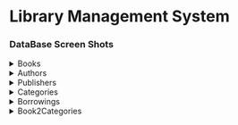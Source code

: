# Library Management System

### DataBase Screen Shots

<details close>
<summary>Books</summary>
<br>

* Books Table
* ![books](https://github.com/furkangelensoy/patikaPlus/assets/134130366/0f380117-b6e9-4990-8783-e38ecff52130)

</details>


<details close>
<summary>Authors</summary>
<br>

* Authors Table
* ![authors](https://github.com/furkangelensoy/patikaPlus/assets/134130366/de6e7a62-84bc-4c53-9470-c130f34b29fc)

</details>


<details close>
<summary>Publishers</summary>
<br>

* Publishers Table
* ![publishers](https://github.com/furkangelensoy/patikaPlus/assets/134130366/dad76ac0-1e1c-4cfa-a5e3-9d0767b476b1)

</details>


<details close>
<summary>Categories</summary>
<br>

* Categories Table
* ![categories](https://github.com/furkangelensoy/patikaPlus/assets/134130366/469e009a-4d9c-4a09-b8e2-036747b86f62)

</details>

<details close>
<summary>Borrowings</summary>
<br>

* Borrowings Table
* ![borrowings](https://github.com/furkangelensoy/patikaPlus/assets/134130366/1c5bf6d8-b2ef-473c-b46c-a846b40d9e99)


</details>


<details close>
<summary>Book2Categories</summary>
<br>

* Book2Categories Table
* ![book2categories](https://github.com/furkangelensoy/patikaPlus/assets/134130366/0cd2d1b5-4cdc-495c-9162-264e12bb99cf)


</details>
